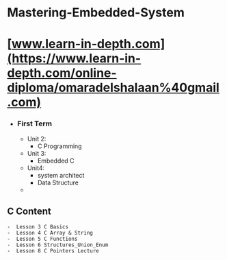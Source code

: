# Mastering-Embedded-System
# [www.learn-in-depth.com](https://www.learn-in-depth.com/online-diploma/omaradelshalaan%40gmail.com)

- ### First Term 
	- Unit 2: 
		- C Programming
	- Unit 3:
		- Embedded C
	- Unit4: 
		- system architect 
		- Data Structure
   - 
   
 ## C Content
    -  Lesson 3 C Basics
    -  Lesson 4 C Array & String
    -  Lesson 5 C Functions
    -  Lesson 6 Structures_Union_Enum
	-  Lesson 8 C Pointers Lecture



